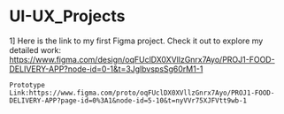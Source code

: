 # UI-UX_Projects
1]  Here is the link to my first Figma project. Check it out to explore my detailed work:
    https://www.figma.com/design/oqFUclDX0XVllzGnrx7Ayo/PROJ1-FOOD-DELIVERY-APP?node-id=0-1&t=3JglbvspsSg60rM1-1 
    
    Prototype Link:https://www.figma.com/proto/oqFUclDX0XVllzGnrx7Ayo/PROJ1-FOOD-DELIVERY-APP?page-id=0%3A1&node-id=5-10&t=nyVVr75XJFVtt9wb-1

